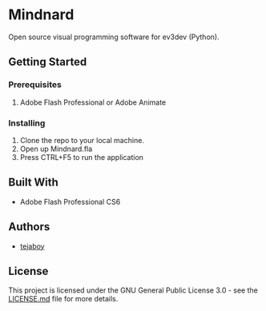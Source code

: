 # Mindnard
Open source visual programming software for ev3dev (Python).

## Getting Started

### Prerequisites
1. Adobe Flash Professional or Adobe Animate

### Installing
1. Clone the repo to your local machine.
2. Open up Mindnard.fla
3. Press CTRL+F5 to run the application

## Built With
* Adobe Flash Professional CS6

## Authors
* [tejaboy](https://github.com/tejaboy)

## License
This project is licensed under the GNU General Public License 3.0 - see the [LICENSE.md](https://github.com/tejaboy/Mindnard/blob/master/LICENSE) file for more details.
